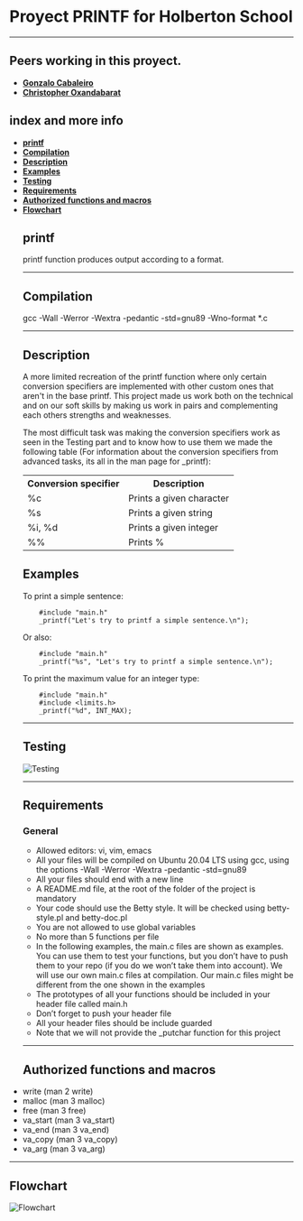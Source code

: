 <h1>
                Proyect PRINTF for Holberton School
</h1>

<hr>
<h2>Peers working in this proyect.
</h2>
<ul>
<li><a href="https://github.com/Vaka217"> <strong> Gonzalo Cabaleiro
 </strong> </a> </li>

<li> <a href="https://github.com/ChrisOxan"> <strong> Christopher Oxandabarat
 </strong> </a> </li>
 </ul>
<h2>
        index and more info
</h2>
         <ul>
                <li>
                        <a href="#printf"> <strong> printf </strong> </a>
                </li>
                <li>
                        <a href="#Compilation"> <strong> Compilation </strong> </a>
                </li>
                <li>
                        <a href="#Description"> <strong> Description </strong> </a>
                </li>
                <li>
                        <a href="#Examples"> <strong> Examples </strong> </a>
                </li>
                <li>
                        <a href="#Testing"> <strong> Testing </strong> </a>
                </li>
                <li>
                        <a href="#Requirement"> <strong> Requirements </strong> </a>
                </li>
                <li>
                        <a href="#More functions"> <strong> Authorized functions and macros </strong> </a>
                </li>
                <li>
                        <a href="#Flowchart"> <strong> Flowchart </strong> </a>
                </li>
<h2>
<div id="printf">
        <strong>printf</strong>
</h2>
                <p>printf function produces output according to a format.</p>
<hr>
<h2>
<div id="Compilation">
        <strong>Compilation</strong>
</h2>
                <p> gcc -Wall -Werror -Wextra -pedantic -std=gnu89 -Wno-format *.c </p>
<hr>
<h2>
<div id="Description">
        <strong>Description</strong>
</h2>
        <p> A more limited recreation of the printf function where only certain conversion specifiers are implemented with other custom ones that aren't in the base printf. This project made us work both on the technical and on our soft skills by making us work in pairs and complementing each others strengths and weaknesses.</p>
        <p> The most difficult task was making the conversion specifiers work as seen in the Testing part and to know how to use them we made the following table (For information about the conversion specifiers from advanced tasks, its all in the man page for _printf):</p>
<table>
  <tr>
    <th>Conversion specifier</th>
    <th>Description</th>
  </tr>
  <tr>
    <td>%c</td>
    <td>Prints a given character</td>
  </tr>
  <tr>
    <td>%s</td>
    <td>Prints a given string</td>
  </tr>
  <tr>
    <td>%i, %d</td>
    <td>Prints a given integer</td>
  </tr>
  <tr>
    <td>%%</td>
    <td>Prints %</td>
  </tr>
</table>

<h2>
<div id="Examples">
        <strong>Examples</strong>
</h2>
<p> To print a simple sentence: </p>

        #include "main.h"
        _printf("Let's try to printf a simple sentence.\n");
        
<p> Or also: </p>

        #include "main.h"
        _printf("%s", "Let's try to printf a simple sentence.\n");

<p> To print the maximum value for an integer type: </p>

        #include "main.h"
        #include <limits.h>
        _printf("%d", INT_MAX);
<hr>
<h2>
<div id="Testing">
        <strong>Testing</strong>
</h2>
        <img src="https://i.ibb.co/Mgygv64/Testing.png" alt="Testing">
<hr>
<h2>
<div id="Requirement">
        <strong>Requirements</strong>
</h2>
<h3>
        General
</h3>
        <ul>
                <li> Allowed editors: vi, vim, emacs </li>
                <li> All your files will be compiled on Ubuntu 20.04 LTS using gcc, using the options -Wall -Werror -Wextra -pedantic -std=gnu89 </li>
                <li> All your files should end with a new line </li>
                <li> A README.md file, at the root of the folder of the project is mandatory </li>
                <li> Your code should use the Betty style. It will be checked using betty-style.pl and betty-doc.pl </li>
                <li> You are not allowed to use global variables </li>
                <li> No more than 5 functions per file </li>
                <li> In the following examples, the main.c files are shown as examples. You can use them to test your functions, but you don’t
                     have to push them to your repo (if you do we won’t take them into account). We will use our own main.c files at
                     compilation. Our main.c files might be different from the one shown in the examples
                <li> The prototypes of all your functions should be included in your header file called main.h </li>
                <li> Don’t forget to push your header file </li>
                <li> All your header files should be include guarded </li>
                <li> Note that we will not provide the _putchar function for this project </li>
        </ul>
<hr>
<h2>
<div id="More functions">
        <strong>Authorized functions and macros</strong>
</h2>
                <li>
                        write (man 2 write)
                </li>
                <li>
                        malloc (man 3 malloc)
                </li>
                <li>
                        free (man 3 free)
                </li>
                <li>
                        va_start (man 3 va_start)
                </li>
                <li>
                        va_end (man 3 va_end)
                </li>
                <li>
                        va_copy (man 3 va_copy)
                </li>
                <li>
                        va_arg (man 3 va_arg)
                </li>
        </ul>

<hr>
<h2>
<div id="Flowchart">
        <strong>Flowchart</strong>
</h2>
        <img src="https://i.ibb.co/q96cQVf/Diagramadeflujo.png" alt="Flowchart">

